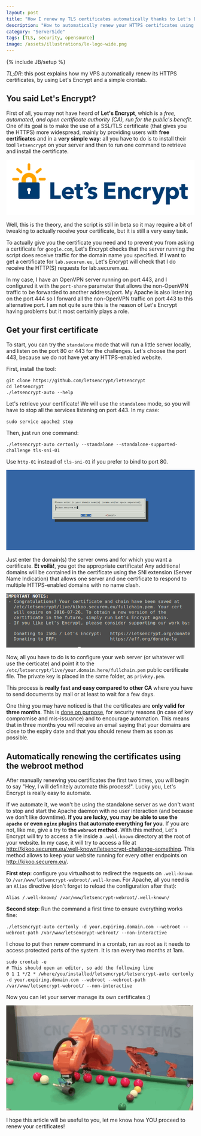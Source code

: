 ```yaml
---
layout: post
title: "How I renew my TLS certificates automatically thanks to Let's Encrypt"
description: "How to automatically renew your HTTPS certificates using Let's Encrypt and its webroot method"
category: "ServerSide"
tags: [TLS, security, opensource]
image: /assets/illustrations/le-logo-wide.png
---
```

{% include JB/setup %}

*TL;DR*: this post explains how my VPS automatically renew its HTTPS
certificates, by using Let's Encrypt and a simple crontab.

## You said Let's Encrypt?

First of all, you may not have heard of **Let's Encrypt**, which is a *free,
automated, and open certificate authority (CA), run for the public's benefit*.
One of its goal is to make the use of a SSL/TLS certificate (that gives you the
HTTPS) more widespread, mainly by providing users with **free certificates** and
in a **very simple way**: all you have to do is to install their tool
`letsencrypt` on your server and then to run one command to retrieve and install
the certificate.

![Let's Encrypt gives you free certificates in a very simple way](/assets/illustrations/le-logo-wide.png)

Well, this is the theory, and the script is still in beta so it may require a
bit of tweaking to actually receive your certificate, but it is still a very
easy task.

To actually give you the certificate you need and to prevent you from asking a
certificate for `google.com`, Let's Encrypt checks that the server running the
script does receive traffic for the domain name you specified. If I want to get
a certificate for `lab.securem.eu`, Let's Encrypt will check that I do receive
the HTTP(S) requests for lab.securem.eu.

In my case, I have an OpenVPN server running on port 443, and I configured it
with the `port-share` parameter that allows the non-OpenVPN traffic to be
forwarded to another address/port. My Apache is also listening on the port 444
so I forward all the non-OpenVPN traffic on port 443 to this alternative port. I
am not quite sure this is the reason of Let's Encrypt having problems but it
most certainly plays a role.

## Get your first certificate

To start, you can try the `standalone` mode that will run a little server
locally, and listen on the port 80 or 443 for the challenges. Let's choose the
port 443, because we do not have yet any HTTPS-enabled website.

First, install the tool:

    git clone https://github.com/letsencrypt/letsencrypt
    cd letsencrypt
    ./letsencrypt-auto --help


Let's retrieve your certificate! We will use the `standalone` mode, so you will
have to stop all the services listening on port 443. In my case:

    sudo service apache2 stop

Then, just run one command:

    ./letsencrypt-auto certonly --standalone --standalone-supported-challenge tls-sni-01

Use `http-01` instead of `tls-sni-01` if you prefer to bind to port 80.

![The script will ask you the domain(s) you want to register](/assets/illustrations/LetsEncryptStandalone.png)

Just enter the domain(s) the server owns and for which you want a certificate.
**Et voilà!**, you got the appropriate certificate! Any additional domains will
be contained in the certificate using the SNI extension (Server Name Indication)
that allows one server and one certificate to respond to multiple HTTPS-enabled
domains with no name clash.

![The certificate is now available](/assets/illustrations/LetsEncryptSuccess.png)

Now, all you have to do is to configure your web server (or whatever will use
the certicate) and point it to the
`/etc/letsencrypt/live/your.domain.here/fullchain.pem` public certificate file.
The private key is placed in the same folder, as `privkey.pem`.

This process is **really fast and easy compared to other CA** where you have to
send documents by mail or at least to wait for a few days.

One thing you may have noticed is that the certificates are **only valid for
three months**. This is [done on
purpose](https://letsencrypt.org/2015/11/09/why-90-days.html), for security
reasons (in case of key compromise and mis-issuance) and to encourage
automation. This means that in three months you will receive an email saying
that your domains are close to the expiry date and that you should renew them as
soon as possible.

## Automatically renewing the certificates using the webroot method

After manually renewing you certificates the first two times, you will begin to
say "Hey, I will definitely automate this process!". Lucky you, Let's Encrypt is
really easy to automate.

If we automate it, we won't be using the standalone server as we don't want to
stop and start the Apache daemon with no user interaction (and because we don't
like downtime). **If you are lucky, you may be able to use the `apache` or even
`nginx` plugins that automate everything for you**. If you are not, like me,
give a try to **the `webroot` method**. With this method, Let's Encrypt will try
to access a file inside a `.well-known` directory at the root of your website.
In my case, it will try to access a file at
http://kikoo.securem.eu/.well-known/letsencrypt-challenge-something. This method
allows to keep your website running for every other endpoints on
http://kikoo.securem.eu/.

**First step**: configure you virtualhost to redirect the requests on
`.well-known` to `/var/www/letsencrypt-webroot/.well-known`. For Apache, all you
need is an `Alias` directive (don't forget to reload the configuration after
that):

    Alias /.well-known/ /var/www/letsencrypt-webroot/.well-known/

**Second step**: Run the command a first time to ensure everything works fine:

    ./letsencrypt-auto certonly -d your.expiring.domain.com --webroot --webroot-path /var/www/letsencrypt-webroot/ --non-interactive

I chose to put then renew command in a crontab, ran as root as it needs to
access protected parts of the system. It is ran every two months at 1am.

    sudo crontab -e
    # This should open an editor, so add the following line
    0 1 1 */2 * /where/you/installed/letsencrypt/letsencrypt-auto certonly -d your.expiring.domain.com --webroot --webroot-path /var/www/letsencrypt-webroot/ --non-interactive

Now you can let your server manage its own certificates :)

![Now just hope this will work](/assets/illustrations/robot-automation.gif)

I hope this article will be useful to you, let me know how YOU proceed to renew
your certificates!
